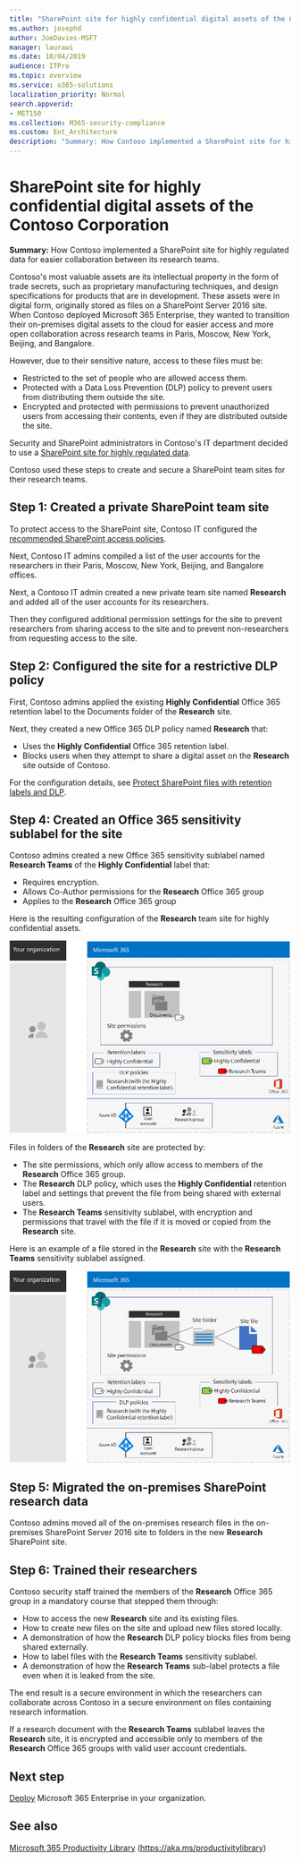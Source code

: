 ```yaml
---
title: "SharePoint site for highly confidential digital assets of the Contoso Corporation"
ms.author: josephd
author: JoeDavies-MSFT
manager: laurawi
ms.date: 10/04/2019
audience: ITPro
ms.topic: overview
ms.service: o365-solutions
localization_priority: Normal
search.appverid:
- MET150
ms.collection: M365-security-compliance
ms.custom: Ent_Architecture
description: "Summary: How Contoso implemented a SharePoint site for highly regulated data for easier collaboration between its research teams."
---
```


# SharePoint site for highly confidential digital assets of the Contoso Corporation

 **Summary:** How Contoso implemented a SharePoint site for highly regulated data for easier collaboration between its research teams.
  
Contoso's most valuable assets are its intellectual property in the form of trade secrets, such as proprietary manufacturing techniques, and design specifications for products that are in development. These assets were in digital form, originally stored as files on a SharePoint Server 2016 site. When Contoso deployed Microsoft 365 Enterprise, they wanted to transition their on-premises digital assets to the cloud for easier access and more open collaboration across research teams in Paris, Moscow, New York, Beijing, and Bangalore. 
  
However, due to their sensitive nature, access to these files must be:

- Restricted to the set of people who are allowed access them. 
- Protected with a Data Loss Prevention (DLP) policy to prevent users from distributing them outside the site.
- Encrypted and protected with permissions to prevent unauthorized users from accessing their contents, even if they are distributed outside the site.

Security and SharePoint administrators in Contoso's IT department decided to use a [SharePoint site for highly regulated data](teams-sharepoint-online-sites-highly-regulated-data.md).
  
Contoso used these steps to create and secure a SharePoint team sites for their research teams.

## Step 1: Created a private SharePoint team site

To protect access to the SharePoint site, Contoso IT configured the [recommended SharePoint access policies](sharepoint-file-access-policies.md).

Next, Contoso IT admins compiled a list of the user accounts for the researchers in their Paris, Moscow, New York, Beijing, and Bangalore offices. 

Next, a Contoso IT admin created a new private team site named **Research** and added all of the user accounts for its researchers.

Then they configured additional permission settings for the site to prevent researchers from sharing access to the site and to prevent non-researchers from requesting access to the site.

## Step 2: Configured the site for a restrictive DLP policy

First, Contoso admins applied the existing **Highly Confidential** Office 365 retention label to the Documents folder of the **Research** site.

Next, they created a new Office 365 DLP policy named **Research** that:

- Uses the **Highly Confidential** Office 365 retention label. 
- Blocks users when they attempt to share a digital asset on the **Research** site outside of Contoso.

For the configuration details, see [Protect SharePoint files with retention labels and DLP](https://docs.microsoft.com/office365/enterprise/protect-sharepoint-online-files-with-office-365-labels-and-dlp).

## Step 4: Created an Office 365 sensitivity sublabel for the site

Contoso admins created a new Office 365 sensitivity sublabel named **Research Teams** of the **Highly Confidential** label that:

- Requires encryption.
- Allows Co-Author permissions for the **Research** Office 365 group
- Applies to the **Research** Office 365 group

Here is the resulting configuration of the **Research** team site for highly confidential assets.

![The resulting configuration of the Research team site for highly confidential assets](./media/contoso-sharepoint-online-site-for-highly-confidential-assets/final-config.png)

Files in folders of the **Research** site are protected by:

- The site permissions, which only allow access to members of the **Research** Office 365 group.
- The **Research** DLP policy, which uses the **Highly Confidential** retention label and settings that prevent the file from being shared with external users.
- The **Research Teams** sensitivity sublabel, with encryption and permissions that travel with the file if it is moved or copied from the **Research** site.

Here is an example of a file stored in the **Research** site with the **Research Teams** sensitivity sublabel assigned.

![The resulting configuration of the Research team site for highly confidential assets](./media/contoso-sharepoint-online-site-for-highly-confidential-assets/final-config-example-file.png)


## Step 5: Migrated the on-premises SharePoint research data

Contoso admins moved all of the on-premises research files in the on-premises SharePoint Server 2016 site to folders in the new **Research** SharePoint site.

## Step 6: Trained their researchers

Contoso security staff trained the members of the **Research** Office 365 group in a mandatory course that stepped them through:

- How to access the new **Research** site and its existing files.
- How to create new files on the site and upload new files stored locally.
- A demonstration of how the **Research** DLP policy blocks files from being shared externally.
- How to label files with the **Research Teams** sensitivity sublabel.
- A demonstration of how the **Research Teams** sub-label protects a file even when it is leaked from the site.

The end result is a secure environment in which the researchers can collaborate across Contoso in a secure environment on files containing research information. 

If a research document with the **Research Teams** sublabel leaves the **Research** site, it is encrypted and accessible only to members of the **Research** Office 365 groups with valid user account credentials.

## Next step

[Deploy](deploy-microsoft-365-enterprise.md) Microsoft 365 Enterprise in your organization.

## See also

[Microsoft 365 Productivity Library](https://aka.ms/productivitylibrary) (https://aka.ms/productivitylibrary)
